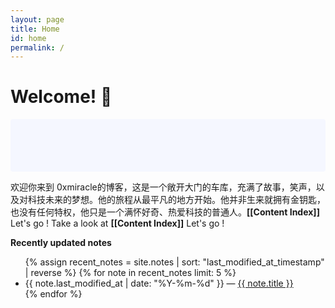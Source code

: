 ```yaml
---
layout: page
title: Home
id: home
permalink: /
---
```


# Welcome! 🌱

<p style="padding: 3em 1em; background: #f5f7ff; border-radius: 4px;">


  欢迎你来到 0xmiracle的博客，这是一个敞开大门的车库，充满了故事，笑声，以及对科技未来的梦想。他的旅程从最平凡的地方开始。他并非生来就拥有金钥匙，也没有任何特权，他只是一个满怀好奇、热爱科技的普通人。<span style="font-weight: bold">[[Content Index]]</span> Let's go !
  Take a look at <span style="font-weight: bold">[[Content Index]]</span> Let's go !

  
</p>



<strong>Recently updated notes</strong>

<ul>
  {% assign recent_notes = site.notes | sort: "last_modified_at_timestamp" | reverse %}
  {% for note in recent_notes limit: 5 %}
    <li>
      {{ note.last_modified_at | date: "%Y-%m-%d" }} — <a class="internal-link" href="{{ note.url }}">{{ note.title }}</a>
    </li>
  {% endfor %}
</ul>

<style>
  .wrapper {
    max-width: 46em;
  }
</style>
